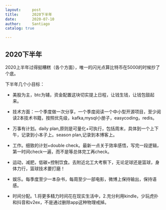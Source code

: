 ```yaml
---
layout:     post
title:      2020下半年
date:       2020-07-10
author:     Santiago
catalog: true

---
```


## 2020下半年

2020上半年过得挺糟糕（各个方面），唯一的闪光点算比特币在5000的时候抄了个底。

下半年几个小目标：

* 美股为主，btc为辅，资金配置这块切实提上日程，让钱生钱，让钱包鼓起来。

* 技术方面：一个季度做一次分享，一个季度阅读一个中小型开源项目，至少阅读2本技术书籍，按照优先级，kafka,mysql小册子，easycoding，redis。

* 万事有计划。daily plan,原则是可量化+可执行，包括周末，具体到一个上下午，记录到小本子上。season plan,记录到本博客上。

* 工作。细致的计划+double check。最新一点关于效率感悟，写完一段逻辑，第一时间check一遍，而不是等总体完工再check。

* 运动，减肥，低碳+控制饮食。去附近北工大考察下，无论足球还是篮球，身体力行，篮球技术要打磨！

* 娱乐。每季度至少一本杂书，每周至少一部电影，微博上保持输出，保持语感。

* 时间分配。1.将更多精力时间花在现实生活中，2.充分利用kindle，少玩虎扑和抖音和v2ex，不是通过删除app这种物理戒掉。
        